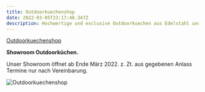 ```yaml
---
title: Outdoorkuechenshop
date: 2022-03-05T23:17:48.347Z
description: Hochwertige und exclusive Outdoorkuechen aus Edelstahl und Teak.
---
```

[Outdoorkuechenshop](https://outdoorkuechenshop.de)

**Showroom Outdoorküchen.**

Unser Showroom öffnet ab Ende März 2022. z. Zt. aus gegebenen Anlass Termine nur nach Vereinbarung.

![Outdoorkuechenshop](/assets/outdoor.web.jpg "Outdoorkuechenshop, im Garten grillen.")